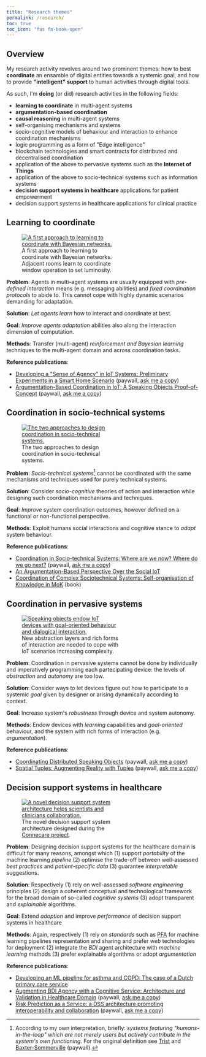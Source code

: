 ```yaml
---
title: "Research themes"
permalink: /research/
toc: true
toc_icon: "fas fa-book-open"
---
```


## Overview

My research activity revolves around two prominent themes: how to best **coordinate** an ensamble of digital entities towards a systemic goal, and how to provide **"intelligent" support** to human activities through digital tools.

As such, I'm **doing** (or did) research activities in the following fields:
 - **learning to coordinate** in multi-agent systems
 - **argumentation-based coordination**
 - **causal reasoning** in multi-agent systems
 - self-organising mechanisms and systems
 - socio-cognitive models of behaviour and interaction to enhance coordination mechanisms
 - logic programming as a form of "Edge intelligence"
 - blockchain technologies and smart contracts for distributed and decentralised coordination
 - application of the above to pervasive systems such as the **Internet of Things**
 - application of the above to socio-technical systems such as information systems
 - **decision support systems in healthcare** applications for patient empowerment 
 - decision support systems in healthcare applications for clinical practice 


## Learning to coordinate

<figure style="width: 50%" class="align-left">
  <a href="https://doi.org/10.1109/PerComWorkshops51409.2021.9431003"><img src="{{ site.url }}{{ site.baseurl }}/assets/comorea.png" alt="A first approach to learning to coordinate with Bayesian networks."></a>
  <figcaption>A first approach to learning to coordinate with Bayesian networks. Adjacent rooms learn to coordinate window operation to set luminosity.</figcaption>
</figure> 

**Problem**: Agents in multi-agent systems are usually equipped with *pre-defined interaction* means (e.g. messaging abilities)
and *fixed coordination protocols* to abide to.
This cannot cope with highly dynamic scenarios demanding for adaptation.

**Solution**: *Let agents learn* how to interact and coordinate at best.

**Goal**: *Improve agents adaptation* abilities also along the interaction dimension of computation.

**Methods**: Transfer (multi-agent) *reinforcement and Bayesian learning* techniques 
to the multi-agent domain and across coordination tasks.

**Reference publications**:
 - [Developing a "Sense of Agency" in IoT Systems: Preliminary Experiments in a Smart Home Scenario](https://doi.org/10.1109/PerComWorkshops51409.2021.9431003) (paywall, [ask me a copy](mailto:stefano.mariani@unimore.it))
 - [Argumentation-Based Coordination in IoT: A Speaking Objects Proof-of-Concept](https://doi.org/10.1007/978-3-030-34914-1_17) (paywall, [ask me a copy](mailto:stefano.mariani@unimore.it))

## Coordination in socio-technical systems

<figure style="width: 50%" class="align-left">
  <a href="https://doi.org/10.1016/j.scico.2019.102317"><img src="{{ site.url }}{{ site.baseurl }}/assets/integration.png" alt="The two approaches to design coordination in socio-technical systems."></a>
  <figcaption>The two approaches to design coordination in socio-technical systems.</figcaption>
</figure> 

**Problem**: *Socio-technical systems*[^1] cannot be coordinated with the same mechanisms and techniques used for purely technical systems.

**Solution**: Consider *socio-cognitive* theories of action and interaction while designing such coordination mechanisms and techniques.

**Goal**: *Improve* system coordination outcomes, however defined on a functional or non-functional perspective.

**Methods**: Exploit humans social interactions and cognitive stance to *adapt* system behaviour.

**Reference publications**:
 - [Coordination in Socio-technical Systems: Where are we now? Where do we go next?](https://doi.org/10.1016/j.scico.2019.102317) (paywall, [ask me a copy](mailto:stefano.mariani@unimore.it))
 - [An Argumentation-Based Perspective Over the Social IoT](https://rdcu.be/caUtN)
 - [Coordination of Complex Sociotechnical Systems: Self-organisation of Knowledge in MoK](https://doi.org/10.1007/978-3-319-47109-9) (book)

[^1]: According to my own interpretation, briefly: *systems featuring "humans-in-the-loop" which are not merely users but actively contribute in the system's own functioning*. For the original definition see [Trist](https://www.lmmiller.com/blog/wp-content/uploads/2013/06/The-Evolution-of-Socio-Technical-Systems-Trist.pdf) and [Baxter-Sommerville](https://ieeexplore.ieee.org/abstract/document/8147295) (paywall).

## Coordination in pervasive systems

<figure style="width: 50%" class="align-left">
  <a href="https://doi.org/10.1007/978-3-030-34914-1_17"><img src="{{ site.url }}{{ site.baseurl }}/assets/speaking.jpeg" alt="Speaking objects endow IoT devices with goal-oriented behaviour and dialogical interaction."></a>
  <figcaption>New abstraction layers and rich forms of interaction are needed to cope with IoT scenarios increasing complexity.</figcaption>
</figure>

**Problem**: Coordination in pervasive systems cannot be done by individually and imperatively programming each partecipating device: the levels of *abstraction* and *autonomy* are too low.

**Solution**: Consider ways to let devices figure out how to participate to a systemic *goal* given by designer or arising dynamically according to *context*.

**Goal**: Increase system's *robustness* through device and system autonomy.

**Methods**: Endow devices with *learning* capabilities and *goal-oriented* behaviour, and the system with rich forms of interaction (e.g. *argumentation*).

**Reference publications**:
 - [Coordinating Distributed Speaking Objects](https://doi.org/10.1007/978-3-030-34914-1_17) (paywall, [ask me a copy](mailto:stefano.mariani@unimore.it))
 - [Spatial Tuples: Augmenting Reality with Tuples](https://onlinelibrary.wiley.com/doi/abs/10.1111/exsy.12273) (paywall, [ask me a copy](mailto:stefano.mariani@unimore.it))

## Decision support systems in healthcare

<figure style="width: 50%" class="align-left">
  <a href=""><img src="{{ site.url }}{{ site.baseurl }}/assets/dss.png" alt="A novel decision support system architecture helps scientists and clinicians collaboration."></a>
  <figcaption>The novel decision support system architecture designed during the <a href="https://connecare.eu">Connecare project</a>.</figcaption>
</figure>

**Problem**: Designing decision support systems for the healthcare domain is difficult for many reasons, amongst which
    (1) support *portability* of the machine learning *pipeline*
    (2) optimise the trade-off between well-assessed *best practices* and *patient-specific data*
    (3) guarantee *interpretable* suggestions.

**Solution**: Respectively
    (1) rely on well-assessed *software engineering* principles
    (2) design a coherent conceptual and technological framework for the broad domain of so-called *cognitive systems*
    (3) adopt transparent and *explainable* algorithms.

**Goal**: Extend *adoption* and improve *performance* of decision support systems in healthcare

**Methods**: Again, respectively
    (1) rely on *standards* such as [PFA](http://dmg.org/pfa/) for machine learning pipelines representation and sharing and prefer *web* technologies for deployment
    (2) integrate the *BDI* agent architecture with *machine learning* methods
    (3) prefer explainable algorithms or adopt *argumentation*

**Reference publications**:
 - [Developing an ML pipeline for asthma and COPD: The case of a Dutch primary care service](https://doi.org/10.1002/int.22568)
 - [Augmenting BDI Agency with a Cognitive Service: Architecture and Validation in Healthcare Domain](https://doi.org/10.1007/s10916-021-01780-1) (paywall, [ask me a copy](mailto:stefano.mariani@unimore.it))
 - [Risk Prediction as a Service: a DSS architecture promoting interoperability and collaboration](https://doi.org/10.1109/CBMS.2019.00069) (paywall, [ask me a copy](mailto:stefano.mariani@unimore.it))
